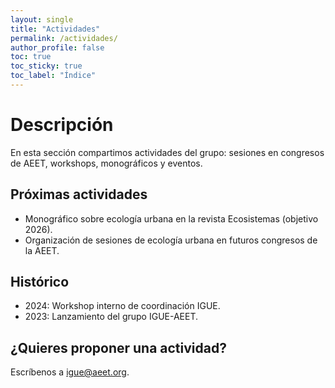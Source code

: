 ```yaml
---
layout: single
title: "Actividades"
permalink: /actividades/
author_profile: false
toc: true
toc_sticky: true
toc_label: "Índice"
---
```


Descripción
======
En esta sección compartimos actividades del grupo: sesiones en congresos de AEET, workshops, monográficos y eventos.

Próximas actividades
------
- Monográfico sobre ecología urbana en la revista Ecosistemas (objetivo 2026).
- Organización de sesiones de ecología urbana en futuros congresos de la AEET.

Histórico
------
- 2024: Workshop interno de coordinación IGUE.
- 2023: Lanzamiento del grupo IGUE-AEET.

¿Quieres proponer una actividad?
------
Escríbenos a <a href="mailto:igue@aeet.org">igue@aeet.org</a>.


